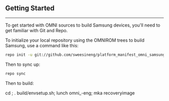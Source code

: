 ## Getting Started ##
---------------

To get started with OMNI sources to build Samsung devices, you'll need to get familiar with Git and Repo.

To initialize your local repository using the OMNIROM trees to build Samsung, use a command like this:
```bash
repo init -u git://github.com/sweesineng/platform_manifest_omni_samsung.git -b <<branch>>
```
Then to sync up:
```bash
repo sync
```
Then to build:

 cd <source-dir>; . build/envsetup.sh; lunch omni_<device>-eng; mka recoveryimage
